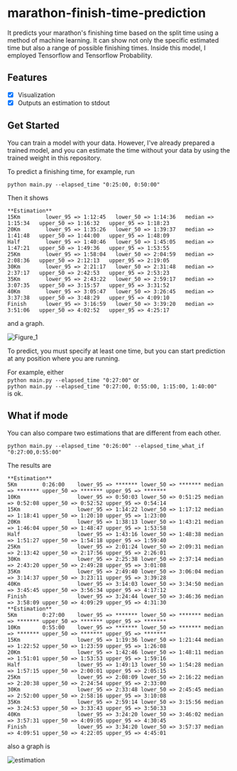 # marathon-finish-time-prediction
It predicts your marathon's finishing time based on the split time using a method of machine learning. It can show not only the specific estimated time but also a range of possible finishing times. Inside this model, I employed Tensorflow and Tensorflow Probability.

## Features
- [x] Visualization
- [x] Outputs an estimation to stdout

## Get Started
You can train a model with your data. However, I've already prepared a trained model, and you can estimate the time without your data by using the trained weight in this repository.  

To predict a finishing time, for example, run  

```python main.py --elapsed_time "0:25:00, 0:50:00"```  

Then it shows
```
**Estimation**
15Km        lower_95 => 1:12:45   lower_50 => 1:14:36   median => 1:15:34   upper_50 => 1:16:32   upper_95 => 1:18:23
20Km        lower_95 => 1:35:26   lower_50 => 1:39:37   median => 1:41:48   upper_50 => 1:44:00   upper_95 => 1:48:09
Half        lower_95 => 1:40:46   lower_50 => 1:45:05   median => 1:47:21   upper_50 => 1:49:36   upper_95 => 1:53:55
25Km        lower_95 => 1:58:04   lower_50 => 2:04:59   median => 2:08:36   upper_50 => 2:12:13   upper_95 => 2:19:05
30Km        lower_95 => 2:21:17   lower_50 => 2:31:48   median => 2:37:17   upper_50 => 2:42:53   upper_95 => 2:53:23
35Km        lower_95 => 2:43:22   lower_50 => 2:59:17   median => 3:07:35   upper_50 => 3:15:57   upper_95 => 3:31:52
40Km        lower_95 => 3:05:47   lower_50 => 3:26:45   median => 3:37:38   upper_50 => 3:48:29   upper_95 => 4:09:10
Finish      lower_95 => 3:16:59   lower_50 => 3:39:20   median => 3:51:06   upper_50 => 4:02:52   upper_95 => 4:25:17
```
and a graph.

![Figure_1](https://user-images.githubusercontent.com/38364983/129431606-f888b98b-0731-47f2-8d1d-1ef0dcd578a5.png)

To predict, you must specify at least one time, but you can start prediction at any position where you are running.


For example, either  
```python main.py --elapsed_time "0:27:00"``` 
or  
```python main.py --elapsed_time "0:27:00, 0:55:00, 1:15:00, 1:40:00"```  
is ok.


## What if mode
You can also compare two estimations that are different from each other. 


```python main.py --elapsed_time "0:26:00" --elapsed_time_what_if "0:27:00,0:55:00"``` 

The results are
```
**Estimation**
5Km        0:26:00    lower_95 => ******* lower_50 => ******* median => ******* upper_50 => ******* upper_95 => *******
10Km                  lower_95 => 0:50:03 lower_50 => 0:51:25 median => 0:52:08 upper_50 => 0:52:52 upper_95 => 0:54:14
15Km                  lower_95 => 1:14:22 lower_50 => 1:17:12 median => 1:18:41 upper_50 => 1:20:10 upper_95 => 1:23:00
20Km                  lower_95 => 1:38:13 lower_50 => 1:43:21 median => 1:46:04 upper_50 => 1:48:47 upper_95 => 1:53:58
Half                  lower_95 => 1:43:16 lower_50 => 1:48:38 median => 1:51:27 upper_50 => 1:54:18 upper_95 => 1:59:40
25Km                  lower_95 => 2:01:24 lower_50 => 2:09:31 median => 2:13:42 upper_50 => 2:17:56 upper_95 => 2:26:01
30Km                  lower_95 => 2:25:38 lower_50 => 2:37:14 median => 2:43:20 upper_50 => 2:49:28 upper_95 => 3:01:08
35Km                  lower_95 => 2:49:40 lower_50 => 3:06:04 median => 3:14:37 upper_50 => 3:23:11 upper_95 => 3:39:28
40Km                  lower_95 => 3:14:03 lower_50 => 3:34:50 median => 3:45:45 upper_50 => 3:56:34 upper_95 => 4:17:12
Finish                lower_95 => 3:24:44 lower_50 => 3:46:36 median => 3:58:09 upper_50 => 4:09:29 upper_95 => 4:31:30
**Estimation**
5Km        0:27:00    lower_95 => ******* lower_50 => ******* median => ******* upper_50 => ******* upper_95 => *******
10Km       0:55:00    lower_95 => ******* lower_50 => ******* median => ******* upper_50 => ******* upper_95 => *******
15Km                  lower_95 => 1:19:36 lower_50 => 1:21:44 median => 1:22:52 upper_50 => 1:23:59 upper_95 => 1:26:08
20Km                  lower_95 => 1:42:46 lower_50 => 1:48:11 median => 1:51:01 upper_50 => 1:53:53 upper_95 => 1:59:16
Half                  lower_95 => 1:49:13 lower_50 => 1:54:28 median => 1:57:15 upper_50 => 2:00:01 upper_95 => 2:05:15
25Km                  lower_95 => 2:08:09 lower_50 => 2:16:22 median => 2:20:38 upper_50 => 2:24:54 upper_95 => 2:33:00
30Km                  lower_95 => 2:33:48 lower_50 => 2:45:45 median => 2:52:00 upper_50 => 2:58:16 upper_95 => 3:10:08
35Km                  lower_95 => 2:59:14 lower_50 => 3:15:56 median => 3:24:53 upper_50 => 3:33:43 upper_95 => 3:50:33
40Km                  lower_95 => 3:24:20 lower_50 => 3:46:02 median => 3:57:31 upper_50 => 4:09:05 upper_95 => 4:30:45
Finish                lower_95 => 3:34:20 lower_50 => 3:57:37 median => 4:09:51 upper_50 => 4:22:05 upper_95 => 4:45:01
```
also a graph is

![estimation](https://user-images.githubusercontent.com/38364983/129465386-2ee26a0a-b44f-4b90-b18e-da68410357b0.jpg)
